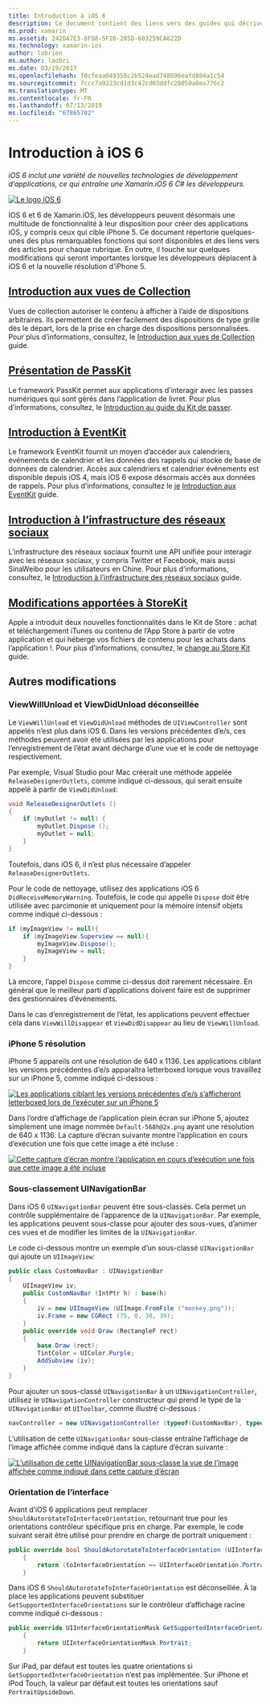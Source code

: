 ```yaml
---
title: Introduction à iOS 6
description: Ce document contient des liens vers des guides qui décrivent les fonctionnalités introduites dans iOS 6. Vues de collection, PassKit, l’infrastructure des réseaux sociaux, et les modifications apportées à StoreKit sont tous abordées.
ms.prod: xamarin
ms.assetid: 242DA7E3-8FD8-5F20-285D-603259CA622D
ms.technology: xamarin-ios
author: lobrien
ms.author: laobri
ms.date: 03/19/2017
ms.openlocfilehash: f0cfeaa049355c2b524ead748696eafd884a1c54
ms.sourcegitcommit: 7ccc7a9223cd1d3c42cd03ddfc28050a8ea776c2
ms.translationtype: MT
ms.contentlocale: fr-FR
ms.lasthandoff: 07/13/2019
ms.locfileid: "67865702"
---
```

# <a name="introduction-to-ios-6"></a>Introduction à iOS 6

_iOS 6 inclut une variété de nouvelles technologies de développement d’applications, ce qui entraîne une Xamarin.iOS 6 C# les développeurs._

[![](images/ios6-large.jpg "Le logo iOS 6")](images/ios6-large.jpg#lightbox)

IOS 6 et 6 de Xamarin.iOS, les développeurs peuvent désormais une multitude de fonctionnalité à leur disposition pour créer des applications iOS, y compris ceux qui cible iPhone 5.
Ce document répertorie quelques-unes des plus remarquables fonctions qui sont disponibles et des liens vers des articles pour chaque rubrique. En outre, il touche sur quelques modifications qui seront importantes lorsque les développeurs déplacent à iOS 6 et la nouvelle résolution d’iPhone 5.


## <a name="introduction-to-collection-viewsiosuser-interfacecontrolsuicollectionviewmd"></a>[Introduction aux vues de Collection](~/ios/user-interface/controls/uicollectionview.md)

Vues de collection autoriser le contenu à afficher à l’aide de dispositions arbitraires. Ils permettent de créer facilement des dispositions de type grille dès le départ, lors de la prise en charge des dispositions personnalisées. Pour plus d’informations, consultez, le [Introduction aux vues de Collection](~/ios/user-interface/controls/uicollectionview.md) [ ](~/ios/user-interface/controls/uicollectionview.md)guide.


## <a name="introduction-to-passkitiosplatformpasskitmd"></a>[Présentation de PassKit](~/ios/platform/passkit.md)

Le framework PassKit permet aux applications d’interagir avec les passes numériques qui sont gérés dans l’application de livret. Pour plus d’informations, consultez, le [Introduction au guide du Kit de passer](~/ios/platform/passkit.md).


## <a name="introduction-to-eventkitiosplatformeventkitmd"></a>[Introduction à EventKit](~/ios/platform/eventkit.md)

Le framework EventKit fournit un moyen d’accéder aux calendriers, événements de calendrier et les données des rappels qui stocke de base de données de calendrier. Accès aux calendriers et calendrier événements est disponible depuis iOS 4, mais iOS 6 expose désormais accès aux données de rappels. Pour plus d’informations, consultez le [je](~/ios/platform/eventkit.md) [Introduction aux EventKit](~/ios/platform/eventkit.md) guide.


## <a name="introduction-to-the-social-frameworkiosplatformsocial-frameworkmd"></a>[Introduction à l’infrastructure des réseaux sociaux](~/ios/platform/social-framework.md)

L’infrastructure des réseaux sociaux fournit une API unifiée pour interagir avec les réseaux sociaux, y compris Twitter et Facebook, mais aussi SinaWeibo pour les utilisateurs en Chine. Pour plus d’informations, consultez, le [Introduction à l’infrastructure des réseaux sociaux](~/ios/platform/social-framework.md) guide.


## <a name="changes-to-storekitchanges-to-storekitmd"></a>[Modifications apportées à StoreKit](changes-to-storekit.md)

Apple a introduit deux nouvelles fonctionnalités dans le Kit de Store : achat et téléchargement iTunes ou contenu de l’App Store à partir de votre application et qui héberge vos fichiers de contenu pour les achats dans l’application !. Pour plus d’informations, consultez, le [change au Store Kit](changes-to-storekit.md) guide.


## <a name="other-changes"></a>Autres modifications


### <a name="viewwillunload-and-viewdidunload-deprecated"></a>ViewWillUnload et ViewDidUnload déconseillée

Le `ViewWillUnload` et `ViewDidUnload` méthodes de `UIViewController` sont appelés n’est plus dans iOS 6. Dans les versions précédentes d’e/s, ces méthodes peuvent avoir été utilisées par les applications pour l’enregistrement de l’état avant décharge d’une vue et le code de nettoyage respectivement.

Par exemple, Visual Studio pour Mac créerait une méthode appelée `ReleaseDesignerOutlets`, comme indiqué ci-dessous, qui serait ensuite appelé à partir de `ViewDidUnload`:

```csharp
void ReleaseDesignerOutlets ()
{
    if (myOutlet != null) {
        myOutlet.Dispose ();
        myOutlet = null;
    }
}
```

Toutefois, dans iOS 6, il n’est plus nécessaire d’appeler `ReleaseDesignerOutlets`.   
   
   
   
Pour le code de nettoyage, utilisez des applications iOS 6 `DidReceiveMemoryWarning`. Toutefois, le code qui appelle `Dispose` doit être utilisée avec parcimonie et uniquement pour la mémoire intensif objets comme indiqué ci-dessous :

```csharp
if (myImageView != null){
    if (myImageView.Superview == null){
        myImageView.Dispose();
        myImageView = null;
    }
}
```

Là encore, l’appel `Dispose` comme ci-dessus doit rarement nécessaire. En général que le meilleur parti d’applications doivent faire est de supprimer des gestionnaires d’événements.

Dans le cas d’enregistrement de l’état, les applications peuvent effectuer cela dans `ViewWillDisappear` et `ViewDidDisappear` au lieu de `ViewWillUnload`.


### <a name="iphone-5-resolution"></a>iPhone 5 résolution

iPhone 5 appareils ont une résolution de 640 x 1136. Les applications ciblant les versions précédentes d’e/s apparaîtra letterboxed lorsque vous travaillez sur un iPhone 5, comme indiqué ci-dessous :

 [![](images/01-letterboxed.png "Les applications ciblant les versions précédentes d’e/s s’afficheront letterboxed lors de l’exécuter sur un iPhone 5")](images/01-letterboxed.png#lightbox)

Dans l’ordre d’affichage de l’application plein écran sur iPhone 5, ajoutez simplement une image nommée `Default-568h@2x.png` ayant une résolution de 640 x 1136. La capture d’écran suivante montre l’application en cours d’exécution une fois que cette image a été incluse :

 [![](images/02-fullscreen.png "Cette capture d’écran montre l’application en cours d’exécution une fois que cette image a été incluse")](images/02-fullscreen.png#lightbox)

### <a name="subclassing-uinavigationbar"></a>Sous-classement UINavigationBar

Dans iOS 6 `UINavigationBar` peuvent être sous-classés. Cela permet un contrôle supplémentaire de l’apparence de la `UINavigationBar`. Par exemple, les applications peuvent sous-classe pour ajouter des sous-vues, d’animer ces vues et de modifier les limites de la `UINavigationBar`.

Le code ci-dessous montre un exemple d’un sous-classé `UINavigationBar` qui ajoute un `UIImageView`:

```csharp
public class CustomNavBar : UINavigationBar
{
    UIImageView iv;
    public CustomNavBar (IntPtr h) : base(h)
    {
        iv = new UIImageView (UIImage.FromFile ("monkey.png"));
        iv.Frame = new CGRect (75, 0, 30, 39);
    }
    public override void Draw (RectangleF rect)
    {
        base.Draw (rect);
        TintColor = UIColor.Purple;
        AddSubview (iv);
    }
}
```

Pour ajouter un sous-classé `UINavigationBar` à un `UINavigationController`, utilisez le `UINavigationController` constructeur qui prend le type de la `UINavigationBar` et `UIToolbar`, comme illustré ci-dessous :

```csharp
navController = new UINavigationController (typeof(CustomNavBar), typeof(UIToolbar));
```

L’utilisation de cette `UINavigationBar` sous-classe entraîne l’affichage de l’image affichée comme indiqué dans la capture d’écran suivante :

 [![](images/03-navbar.png "L’utilisation de cette UINavigationBar sous-classe la vue de l’image affichée comme indiqué dans cette capture d’écran")](images/03-navbar.png#lightbox)

### <a name="interface-orientation"></a>Orientation de l’interface

Avant d’iOS 6 applications peut remplacer `ShouldAutorotateToInterfaceOrientation`, retournant true pour les orientations contrôleur spécifique pris en charge. Par exemple, le code suivant serait être utilisé pour prendre en charge de portrait uniquement :

```csharp
public override bool ShouldAutorotateToInterfaceOrientation (UIInterfaceOrientation toInterfaceOrientation)
    {
        return (toInterfaceOrientation == UIInterfaceOrientation.Portrait);
    }
```

Dans iOS 6 `ShouldAutorotateToInterfaceOrientation` est déconseillée.
À la place les applications peuvent substituer `GetSupportedInterfaceOrientations` sur le contrôleur d’affichage racine comme indiqué ci-dessous :

```csharp
public override UIInterfaceOrientationMask GetSupportedInterfaceOrientations ()
    {
        return UIInterfaceOrientationMask.Portrait;
    }
```

Sur iPad, par défaut est toutes les quatre orientations si `GetSupportedInterfaceOrientation` n’est pas implémentée. Sur iPhone et iPod Touch, la valeur par défaut est toutes les orientations sauf `PortraitUpsideDown`.
